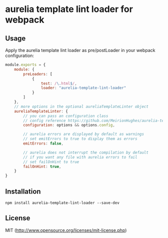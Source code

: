 # aurelia template lint loader for webpack

## Usage

Apply the aurelia template lint loader as pre/postLoader in your webpack configuration:

``` javascript
module.exports = {
    module: {
        preLoaders: [
            {
                test: /\.html$/,
                loader: "aurelia-template-lint-loader"
            }
        ]
    },
    // more options in the optional aureliaTemplateLinter object
    aureliaTemplateLinter: {
        // you can pass an configuration class
        // config reference https://github.com/MeirionHughes/aurelia-template-lint#config
	    configuration: options && options.config,

		// aurelia errors are displayed by default as warnings
		// set emitErrors to true to display them as errors
		emitErrors: false,

		// aurelia does not interrupt the compilation by default
		// if you want any file with aurelia errors to fail
		// set failOnHint to true
		failOnHint: true,
	}
}
```
## Installation

``` shell
npm install aurelia-template-lint-loader --save-dev
```

## License

MIT (http://www.opensource.org/licenses/mit-license.php)


